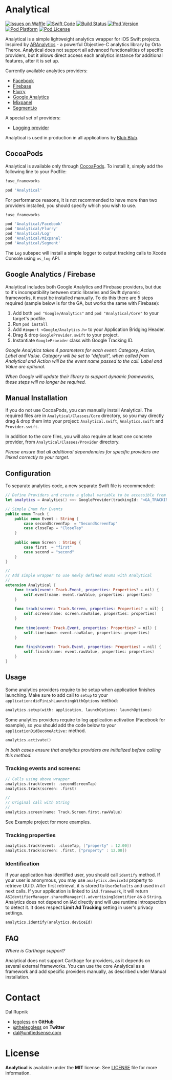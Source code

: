 # Analytical

[![Issues on Waffle](https://img.shields.io/badge/issues%20on-Waffle-blue.svg)](http://waffle.io/legoless/Analytical)
[![Swift Code](https://img.shields.io/badge/code%20in-Swift-orange.svg)](http://github.com/legoless/Analytical)
[![Build Status](https://travis-ci.org/Legoless/Analytical.svg)](https://travis-ci.org/legoless/Analytical)
[![Pod Version](http://img.shields.io/cocoapods/v/Analytical.svg?style=flat)](http://cocoadocs.org/docsets/Analytical/)
[![Pod Platform](http://img.shields.io/cocoapods/p/Analytical.svg?style=flat)](http://cocoadocs.org/docsets/Analytical/)
[![Pod License](http://img.shields.io/cocoapods/l/Analytical.svg?style=flat)](http://opensource.org/licenses/MIT)

Analytical is a simple lightweight analytics wrapper for iOS Swift projects. Inspired by [ARAnalytics](https://github.com/orta/ARAnalytics) - a powerful Objective-C analytics library by Orta Therox. Analytical does not support all advanced functionalities of specific providers, but it allows direct access each analytics instance for additional features, after it is set up.

Currently available analytics providers:

- [Facebook](https://developers.facebook.com/products/analytics)
- [Firebase](https://developers.google.com/analytics/devguides/collection/ios/v3/)
- [Flurry](https://github.com/flurry/flurry-ios-sdk)
- [Google Analytics](https://developers.google.com/analytics/devguides/collection/ios/v3/)
- [Mixpanel](https://mixpanel.com/help/reference/ios)
- [Segment.io](https://segment.com/docs/sources/mobile/ios/)

A special set of providers:
- [Logging provider](https://github.com/Legoless/Analytical/blob/master/Analytical/Classes/Provider/LogProvider.swift)

Analytical is used in production in all applications by [Blub Blub](http://blubblub.org).

## CocoaPods

Analytical is available only through [CocoaPods](http://cocoapods.org). To install it, simply add the following line to your Podfile:

```ruby
!use_frameworks

pod 'Analytical'
```

For performance reasons, it is not recommended to have more than two providers installed, you should specify which you wish to use.

```ruby
!use_frameworks

pod 'Analytical/Facebook'
pod 'Analytical/Flurry'
pod 'Analytical/Log'
pod 'Analytical/Mixpanel'
pod 'Analytical/Segment'
```
The `Log` subspec will install a simple logger to output tracking calls to Xcode Console using `os_log` API.

## Google Analytics / Firebase

Analytical includes both Google Analytics and Firebase providers, but due to it's incompatibility between static libraries and  Swift dynamic frameworks, it must be installed manually. To do this there are 5 steps required (sample below is for the GA, but works the same with Firebase):

1. Add both `pod "Google/Analytics"` and `pod "Analytical/Core"` to your target's podfile.
2. Run `pod install`
3. Add `#import <Google/Analytics.h>` to your Application Bridging Header.
4. Drag & drop `GoogleProvider.swift` to your project.
5. Instantiate `GoogleProvider` class with Google Tracking ID.

*Google Analytics takes 4 parameters for each event: Category, Action, Label and Value. Category will be set to "default", when called from Analytical and Action will be the event name passed to the call. Label and Value are optional.*

*When Google will update their library to support dynamic frameworks, these steps will no longer be required.*

## Manual Installation

If you do not use CocoaPods, you can manually install Analytical. The required files are in `Analytical/Classes/Core` directory, so you may directly drag & drop them into your project: `Analytical.swift`, `Analytics.swift` and `Provider.swift`.

In addition to the core files, you will also require at least one concrete provider, from `Analytical/Classes/Provider` directory.

*Please ensure that all additional dependencies for specific providers are linked correctly to your target.*

## Configuration

To separate analytics code, a new separate Swift file is recommended:

```swift
// Define Providers and create a global variable to be accessible from everywhere
let analytics = Analytics() <<~ GoogleProvider(trackingId: "<GA_TRACKING_ID>") <<~ MixpanelProvider(token: "<MIXPANEL_TOKEN>") <<~ FacebookProvider()

// Simple Enum for Events
public enum Track {
    public enum Event : String {
        case secondScreenTap  = "SecondScreenTap"
        case closeTap = "CloseTap"
    }
    
    public enum Screen : String {
        case first  = "first"
        case second = "second"
    }
}

//
// Add simple wrapper to use newly defined enums with Analytical
//
extension Analytical {
    func track(event: Track.Event, properties: Properties? = nil) {
        self.event(name: event.rawValue, properties: properties)
    }
    
    func track(screen: Track.Screen, properties: Properties? = nil) {
        self.screen(name: screen.rawValue, properties: properties)
    }
    
    func time(event: Track.Event, properties: Properties? = nil) {
        self.time(name: event.rawValue, properties: properties)
    }
    
    func finish(event: Track.Event, properties: Properties? = nil) {
        self.finish(name: event.rawValue, properties: properties)
    }
}
```

## Usage

Some analytics providers require to be setup when application finishes launching. Make sure to add call to `setup` to your `application:didFinishLaunchingWithOptions` method:

```swift
analytics.setup(with: application, launchOptions: launchOptions)
```

Some analytics providers require to log application activation (Facebook for example), so you should add the code below to your `applicationDidBecomeActive:` method.

```swift
analytics.activate()
```

*In both cases ensure that analytics providers are initialized before calling this method.*

### Tracking events and screens:

```swift
// Calls using above wrapper
analytics.track(event: .secondScreenTap)
analytics.track(screen: .first)

//
// Original call with String
//
analytics.screen(name: Track.Screen.first.rawValue)
```

See Example project for more examples.

### Tracking properties

```swift
analytics.track(event: .closeTap, ["property" : 12.00])
analytics.track(screen: .first, ["property" : 12.00])
```

### Identification

If your application has identified user, you should call `identify` method. If your user is anonymous, you may use `analytics.deviceId` property to retrieve UUID. After first retrieval, it is stored to `UserDefaults` and used in all next calls. If your application is linked to `iAd.framework`, it will return `ASIdentifierManager.sharedManager().advertisingIdentifier` as a `String`. Analytics does not depend on iAd directly and will use runtime introspection to detect it. It does respect **Limit Ad Tracking** setting in user's privacy settings.

```swift
analytics.identify(analytics.deviceId)
```

## FAQ

*Where is Carthage support?*

Analytical does not support Carthage for providers, as it depends on several external frameworks. You can use the core Analytical as a framework and add specific providers manually, as described under Manual installation.

Contact
======

Dal Rupnik

- [legoless](https://github.com/legoless) on **GitHub**
- [@thelegoless](https://twitter.com/thelegoless) on **Twitter**
- [dal@unifiedsense.com](mailto:dal@unifiedsense.com)

License
======

**Analytical** is available under the **MIT** license. See [LICENSE](https://github.com/Legoless/Analytical/blob/master/LICENSE) file for more information.
